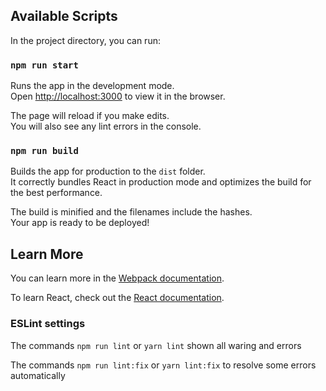 ## Available Scripts

In the project directory, you can run:

### `npm run start`

Runs the app in the development mode.\
Open [http://localhost:3000](http://localhost:3000) to view it in the browser.

The page will reload if you make edits.\
You will also see any lint errors in the console.

### `npm run build`

Builds the app for production to the `dist` folder.\
It correctly bundles React in production mode and optimizes the build for the best performance.

The build is minified and the filenames include the hashes.\
Your app is ready to be deployed!

## Learn More

You can learn more in the [Webpack documentation](https://webpack.js.org/concepts).

To learn React, check out the [React documentation](https://reactjs.org/).

### ESLint settings

The commands `npm run lint` or `yarn lint` shown all waring and errors

The commands `npm run lint:fix` or `yarn lint:fix` to resolve some errors automatically
